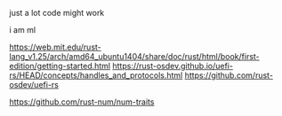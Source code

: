just a lot code might work 


i am ml 


https://web.mit.edu/rust-lang_v1.25/arch/amd64_ubuntu1404/share/doc/rust/html/book/first-edition/getting-started.html
https://rust-osdev.github.io/uefi-rs/HEAD/concepts/handles_and_protocols.html
https://github.com/rust-osdev/uefi-rs

https://github.com/rust-num/num-traits

